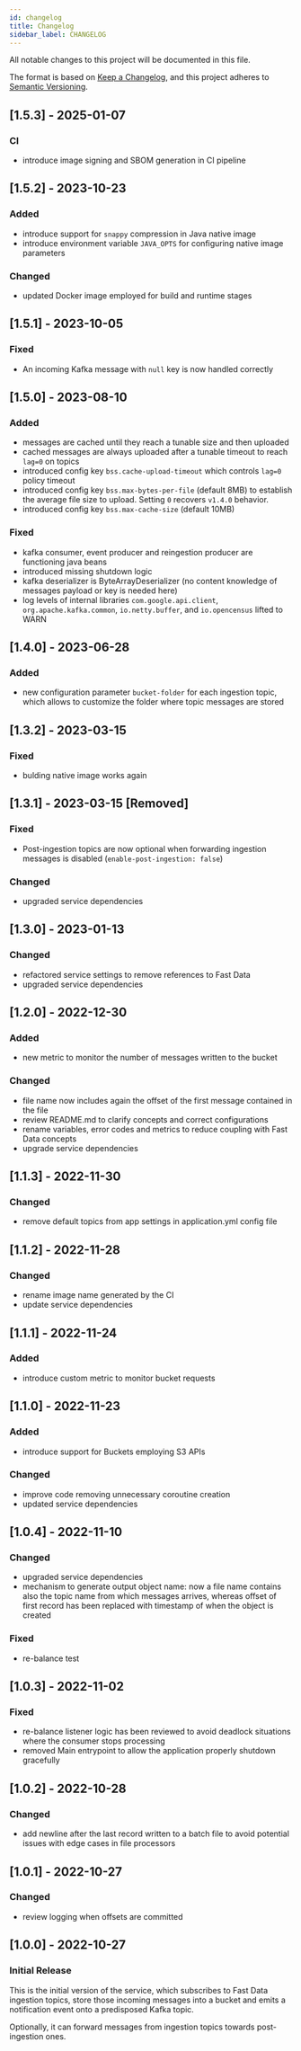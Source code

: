 ```yaml
---
id: changelog
title: Changelog
sidebar_label: CHANGELOG
---
```




All notable changes to this project will be documented in this file.

The format is based on [Keep a Changelog](https://keepachangelog.com/en/1.0.0/),
and this project adheres to [Semantic Versioning](https://semver.org/spec/v2.0.0.html).

## [1.5.3] - 2025-01-07

### CI

- introduce image signing and SBOM generation in CI pipeline

## [1.5.2] - 2023-10-23

### Added

- introduce support for `snappy` compression in Java native image
- introduce environment variable `JAVA_OPTS` for configuring native image parameters

### Changed

- updated Docker image employed for build and runtime stages

## [1.5.1] - 2023-10-05

### Fixed

- An incoming Kafka message with `null` key is now handled correctly

## [1.5.0] - 2023-08-10

### Added

- messages are cached until they reach a tunable size and then uploaded
- cached messages are always uploaded after a tunable timeout to reach `lag=0` on topics
- introduced config key `bss.cache-upload-timeout` which controls `lag=0` policy timeout
- introduced config key `bss.max-bytes-per-file` (default 8MB) to establish the average file size to upload. Setting `0` recovers `v1.4.0` behavior.
- introduced config key `bss.max-cache-size` (default 10MB)

### Fixed

- kafka consumer, event producer and reingestion producer are functioning java beans
- introduced missing shutdown logic
- kafka deserializer is ByteArrayDeserializer (no content knowledge of messages payload or key is needed here)
- log levels of internal libraries `com.google.api.client`, `org.apache.kafka.common`, `io.netty.buffer`, and `io.opencensus` lifted to WARN

## [1.4.0] - 2023-06-28

### Added

- new configuration parameter `bucket-folder` for each ingestion topic, which allows to customize the folder where topic messages are stored 

## [1.3.2] - 2023-03-15

### Fixed

- bulding native image works again

## [1.3.1] - 2023-03-15 [Removed]

### Fixed

- Post-ingestion topics are now optional when forwarding ingestion messages is disabled (`enable-post-ingestion: false`)

### Changed

- upgraded service dependencies

## [1.3.0] - 2023-01-13

### Changed

- refactored service settings to remove references to Fast Data
- upgraded service dependencies

## [1.2.0] - 2022-12-30

### Added

- new metric to monitor the number of messages written to the bucket

### Changed

- file name now includes again the offset of the first message contained in the file
- review README.md to clarify concepts and correct configurations
- rename variables, error codes and metrics to reduce coupling with Fast Data concepts 
- upgrade service dependencies

## [1.1.3] - 2022-11-30

### Changed

- remove default topics from app settings in application.yml config file

## [1.1.2] - 2022-11-28

### Changed

- rename image name generated by the CI
- update service dependencies

## [1.1.1] - 2022-11-24

### Added

- introduce custom metric to monitor bucket requests

## [1.1.0] - 2022-11-23 

### Added

- introduce support for Buckets employing S3 APIs

### Changed

- improve code removing unnecessary coroutine creation
- updated service dependencies

## [1.0.4] - 2022-11-10

### Changed

- upgraded service dependencies
- mechanism to generate output object name: now a file name contains also the topic name from which
messages arrives, whereas offset of first record has been replaced with timestamp of when the object
is created

### Fixed

- re-balance test

## [1.0.3] - 2022-11-02

### Fixed

- re-balance listener logic has been reviewed to avoid deadlock situations where the consumer stops
processing
- removed Main entrypoint to allow the application properly shutdown gracefully

## [1.0.2] - 2022-10-28

### Changed

- add newline after the last record written to a batch file to avoid potential issues with edge cases in file processors

## [1.0.1] - 2022-10-27

### Changed

- review logging when offsets are committed

## [1.0.0] - 2022-10-27

### Initial Release

This is the initial version of the service, which subscribes to Fast Data ingestion topics,
store those incoming messages into a bucket and emits a notification event onto a predisposed Kafka topic.

Optionally, it can forward messages from ingestion topics towards post-ingestion ones.
